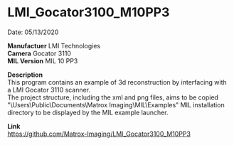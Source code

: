 # LMI_Gocator3100_M10PP3

Date: 05/13/2020

**Manufactuer** LMI Technologies  
**Camera** Gocator 3110  
**MIL Version** MIL 10 PP3  

**Description**  
This program contains an example of 3d reconstruction by interfacing with a LMI Gocator 3110 scanner.  
The project structure, including the xml and png files, aims to be copied "\Users\Public\Documents\Matrox Imaging\MIL\Examples" MIL installation directory to be displayed by the MIL example launcher.

**Link**  
https://github.com/Matrox-Imaging/LMI_Gocator3100_M10PP3
